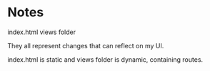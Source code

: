 # Notes

index.html
views folder

They all represent changes that can reflect on my UI.

index.html is static and views folder is dynamic, containing routes.
